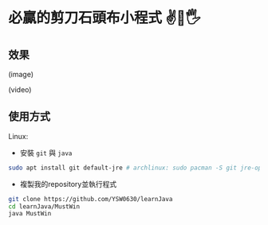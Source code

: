 # 必贏的剪刀石頭布小程式 ✌👊🖐

## 效果
(image)

(video)

## 使用方式

Linux:

+ 安裝 ```git``` 與 ```java```
``` bash
sudo apt install git default-jre # archlinux: sudo pacman -S git jre-openjdk
```
+ 複製我的repository並執行程式
``` bash
git clone https://github.com/YSW0630/learnJava
cd learnJava/MustWin
java MustWin
```
